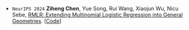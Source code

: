 - ``NeurIPS 2024`` **Ziheng Chen**, Yue Song, Rui Wang, Xiaojun Wu, Nicu Sebe,
[RMLR: Extending Multinomial Logistic Regression into General Geometries](http://arxiv.org/abs/2409.19433).
[[Code](https://github.com/GitZH-Chen/RMLR)] 
<!-- [[Slides](https://github.com/GitZH-Chen/LieBN/blob/main/ICLR24_LieBN_PPT.pdf)] 
[[Poster](https://github.com/GitZH-Chen/LieBN/blob/main/ICLR24_LieBN_Poster.pdf)]
[[Video](https://iclr.cc/virtual/2024/poster/17806)] -->